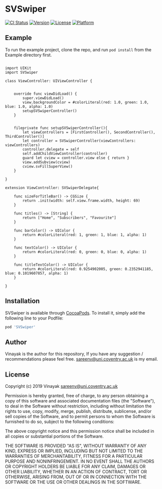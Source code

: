 # SVSwiper

[![CI Status](https://img.shields.io/travis/buggyman026@gmail.com/SVSwiper.svg?style=flat)](https://travis-ci.org/buggyman026@gmail.com/SVSwiper)
[![Version](https://img.shields.io/cocoapods/v/SVSwiper.svg?style=flat)](https://cocoapods.org/pods/SVSwiper)
[![License](https://img.shields.io/cocoapods/l/SVSwiper.svg?style=flat)](https://cocoapods.org/pods/SVSwiper)
[![Platform](https://img.shields.io/cocoapods/p/SVSwiper.svg?style=flat)](https://cocoapods.org/pods/SVSwiper)

## Example

To run the example project, clone the repo, and run `pod install` from the Example directory first.

```

import UIKit
import SVSwiper

class ViewController: UIViewController {
    
    
    override func viewDidLoad() {
        super.viewDidLoad()
        view.backgroundColor = #colorLiteral(red: 1.0, green: 1.0, blue: 1.0, alpha: 1.0)
        setupSVSwiperController()
    }
    
    
    fileprivate func setupSVSwiperController(){
        let viewControllers = [FirstController(), SecondController(), ThirdController()]
        let controller = SVSwiperController(viewControllers: viewControllers)
        controller.delegate = self
        self.addChildViewController(controller)
        guard let cview = controller.view else { return }
        view.addSubview(cview)
        cview.svFillSuperView()
    }
    
}

extension ViewController: SVSwiperDelegate{

    func sizeForTitleBar() -> CGSize {
        return .init(width: self.view.frame.width, height: 69)
    }

    func titles() -> [String] {
        return ["Home", "Subscribers", "Favourite"]
    }
    
    func barColor() -> UIColor {
        return #colorLiteral(red: 1, green: 1, blue: 1, alpha: 1)
    }
    
    func textColor() -> UIColor {
        return #colorLiteral(red: 0, green: 0, blue: 0, alpha: 1)
    }
    
    func titleTextColor() -> UIColor {
        return #colorLiteral(red: 0.9254902005, green: 0.2352941185, blue: 0.1019607857, alpha: 1)
    }
    
}

```


## Installation

SVSwiper is available through [CocoaPods](https://cocoapods.org). To install
it, simply add the following line to your Podfile:

```ruby
pod 'SVSwiper'
```

## Author

Vinayak is the author for this repository, If you have any suggestion / recommendations please feel free. sareenv@uni.coventry.ac.uk is my email. 

## License


Copyright (c) 2019 Vinayak <sareenv@uni.coventry.ac.uk>

Permission is hereby granted, free of charge, to any person obtaining a copy
of this software and associated documentation files (the "Software"), to deal
in the Software without restriction, including without limitation the rights
to use, copy, modify, merge, publish, distribute, sublicense, and/or sell
copies of the Software, and to permit persons to whom the Software is
furnished to do so, subject to the following conditions:

The above copyright notice and this permission notice shall be included in
all copies or substantial portions of the Software.

THE SOFTWARE IS PROVIDED "AS IS", WITHOUT WARRANTY OF ANY KIND, EXPRESS OR
IMPLIED, INCLUDING BUT NOT LIMITED TO THE WARRANTIES OF MERCHANTABILITY,
FITNESS FOR A PARTICULAR PURPOSE AND NONINFRINGEMENT. IN NO EVENT SHALL THE
AUTHORS OR COPYRIGHT HOLDERS BE LIABLE FOR ANY CLAIM, DAMAGES OR OTHER
LIABILITY, WHETHER IN AN ACTION OF CONTRACT, TORT OR OTHERWISE, ARISING FROM,
OUT OF OR IN CONNECTION WITH THE SOFTWARE OR THE USE OR OTHER DEALINGS IN
THE SOFTWARE.

